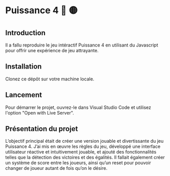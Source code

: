 # Puissance 4 🔴 🟡

## Introduction

Il a fallu reproduire le jeu intéractif Puissance 4 en utilisant du Javascript pour offrir une expérience de jeu attrayante.

## Installation

Clonez ce dépôt sur votre machine locale.

## Lancement

Pour démarrer le projet, ouvrez-le dans Visual Studio Code et utilisez l'option "Open with Live Server".

## Présentation du projet

L’objectif principal était de créer une version jouable et divertissante du jeu Puissance 4. J’ai mis en œuvre les règles du jeu, développé une interface utilisateur réactive et intuitivement jouable, et ajouté des fonctionnalités telles que la détection des victoires et des égalités. Il fallait également créer un système de score entre les joueurs, ainsi qu’un reset pour pouvoir changer de joueur autant de fois qu’on le désire.

